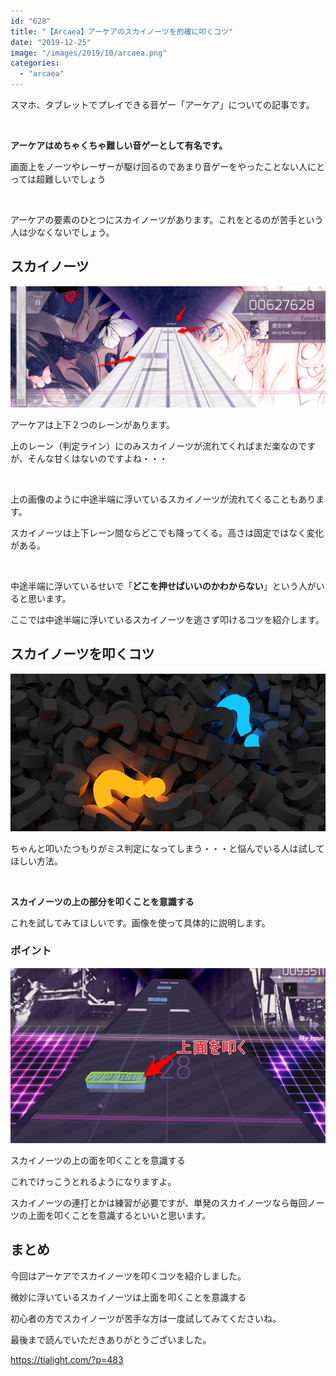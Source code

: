```yaml
---
id: "628"
title: "【Arcaea】アーケアのスカイノーツを的確に叩くコツ"
date: "2019-12-25"
image: "/images/2019/10/arcaea.png"
categories: 
  - "arcaea"
---
```


スマホ、タブレットでプレイできる音ゲー「アーケア」についての記事です。

 

**アーケアはめちゃくちゃ難しい音ゲーとして有名です。**

画面上をノーツやレーザーが駆け回るのであまり音ゲーをやったことない人にとっては超難しいでしょう

 

アーケアの要素のひとつにスカイノーツがあります。これをとるのが苦手という人は少なくないでしょう。

## スカイノーツ

![](/images/2019/12/arcaea_skys.png)

アーケアは上下２つのレーンがあります。

上のレーン（判定ライン）にのみスカイノーツが流れてくればまだ楽なのですが、そんな甘くはないのですよね・・・

 

上の画像のように中途半端に浮いているスカイノーツが流れてくることもあります。

スカイノーツは上下レーン間ならどこでも降ってくる。高さは固定ではなく変化がある。

 

中途半端に浮いているせいで「**どこを押せばいいのかわからない**」という人がいると思います。

ここでは中途半端に浮いているスカイノーツを逃さず叩けるコツを紹介します。

## スカイノーツを叩くコツ

![](/images/2019/12/question-3d.jpg)

ちゃんと叩いたつもりがミス判定になってしまう・・・と悩んでいる人は試してほしい方法。

 

**スカイノーツの上の部分を叩くことを意識する**

これを試してみてほしいです。画像を使って具体的に説明します。

### ポイント

![アーケア　スカイノーツ　叩き方のコツ](/images/2019/12/arcaea-skynotes-tut.png)

スカイノーツの上の面を叩くことを意識する

これでけっこうとれるようになりますよ。

スカイノーツの連打とかは練習が必要ですが、単発のスカイノーツなら毎回ノーツの上面を叩くことを意識するといいと思います。

## まとめ

今回はアーケアでスカイノーツを叩くコツを紹介しました。

微妙に浮いているスカイノーツは上面を叩くことを意識する

初心者の方でスカイノーツが苦手な方は一度試してみてくださいね。

最後まで読んでいただきありがとうございました。

https://tialight.com/?p=483
